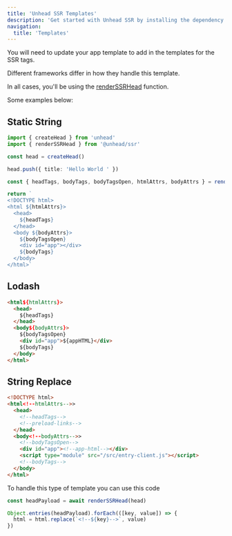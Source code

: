 ```yaml
---
title: 'Unhead SSR Templates'
description: 'Get started with Unhead SSR by installing the dependency to your project.'
navigation:
  title: 'Templates'
---
```


You will need to update your app template to add in the templates for
the SSR tags.

Different frameworks differ in how they handle this template.

In all cases, you'll be using the [renderSSRHead](/api/render/render-ssr-head) function.

Some examples below:

## Static String

```ts
import { createHead } from 'unhead'
import { renderSSRHead } from '@unhead/ssr'

const head = createHead()

head.push({ title: 'Hello World ' })

const { headTags, bodyTags, bodyTagsOpen, htmlAttrs, bodyAttrs } = renderSSRHead(head)

return `
<!DOCTYPE html>
<html ${htmlAttrs}>
  <head>
    ${headTags}
  </head>
  <body ${bodyAttrs}>
    ${bodyTagsOpen}
    <div id="app"></div>
    ${bodyTags}
  </body>
</html>`
```

## Lodash

```html
<html${htmlAttrs}>
  <head>
    ${headTags}
  </head>
  <body${bodyAttrs}>
    ${bodyTagsOpen}
    <div id="app">${appHTML}</div>
    ${bodyTags}
  </body>
</html>
```

## String Replace

```html
<!DOCTYPE html>
<html<!--htmlAttrs-->>
  <head>
    <!--headTags-->
    <!--preload-links-->
  </head>
  <body<!--bodyAttrs-->>
    <!--bodyTagsOpen-->
    <div id="app"><!--app-html--></div>
    <script type="module" src="/src/entry-client.js"></script>
    <!--bodyTags-->
  </body>
</html>
```

To handle this type of template you can use this code

```ts
const headPayload = await renderSSRHead(head)

Object.entries(headPayload).forEach(([key, value]) => {
  html = html.replace(`<!--${key}-->`, value)
})
```
